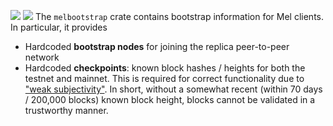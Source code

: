 [![](https://img.shields.io/crates/v/melbootstrap)](https://crates.io/crates/melbootstrap)
![](https://img.shields.io/crates/l/melbootstrap)
The `melbootstrap` crate contains bootstrap information for Mel clients. In particular, it provides

- Hardcoded **bootstrap nodes** for joining the replica peer-to-peer network
- Hardcoded **checkpoints**: known block hashes / heights for both the testnet and mainnet. This is required for correct functionality due to ["weak subjectivity"](https://blog.ethereum.org/2014/11/25/proof-stake-learned-love-weak-subjectivity/). In short, without a somewhat recent (within 70 days / 200,000 blocks) known block height, blocks cannot be validated in a trustworthy manner.
